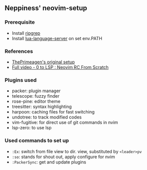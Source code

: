 ## Neppiness' neovim-setup
### Prerequisite
* Install [ripgrep](https://github.com/BurntSushi/ripgrep)
* Install [lua-language-server](https://github.com/LuaLS/lua-language-server) on set env.PATH

### References
* [ThePrimeagen's original setup](https://github.com/ThePrimeagen/init.lua/tree/master)
* [Full video - 0 to LSP : Neovim RC From Scratch](https://youtu.be/w7i4amO_zaE)

### Plugins used
* packer: plugin manager
* telescope: fuzzy finder
* rose-pine: editor theme
* treesitter: syntax highlighting
* harpoon: caching files for fast switching
* undotree: to track modified codes
* vim-fugitive: for direct use of git commands in nvim
* lsp-zero: to use lsp

### Used commands to set up
* `:Ex`: switch from file view to dir. view, substituted by `<leader>pv`
* `:so`: stands for shout out, apply configure for nvim
* `:PackerSync`: get and update plugins
